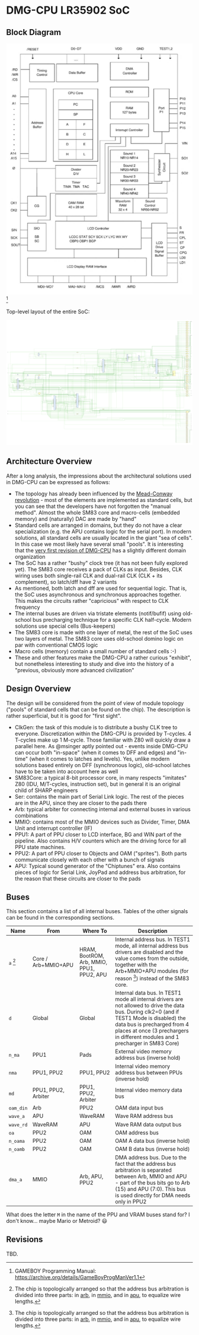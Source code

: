 # DMG-CPU LR35902 SoC

## Block Diagram

![cpu_block](/imgstore/soc/cpu_block.png) [^1]

[^1]: GAMEBOY Programming Manual: https://archive.org/details/GameBoyProgManVer1.1

Top-level layout of the entire SoC:

![dmgcpu_sm](/HDL/soc/design/dmgcpu_sm.png)

## Architecture Overview

After a long analysis, the impressions about the architectural solutions used in DMG-CPU can be expressed as follows:
- The topology has already been influenced by the [Mead-Conway revolution](https://en.wikipedia.org/wiki/Mead%E2%80%93Conway_VLSI_chip_design_revolution) - most of the elements are implemented as standard cells, but you can see that the developers have not forgotten the "manual method". Almost the whole SM83 core and macro-cells (embedded memory) and (naturally) DAC are made by "hand"
- Standard cells are arranged in domains, but they do not have a clear specialization (e.g. the APU contains logic for the serial port). In modern solutions, all standard cells are usually located in the giant "sea of cells". In this case we most likely have several small "pools". It is interesting that the [very first revision of DMG-CPU](https://siliconpr0n.org/map/nintendo/dmg-cpu/mcmaster_mz_mit20x/) has a slightly different domain organization
- The SoC has a rather "bushy" clock tree (it has not been fully explored yet). The SM83 core receives a pack of CLKs as input. Besides, CLK wiring uses both single-rail CLK and dual-rail CLK (CLK + its complement), so latch/dff have 2 variants
- As mentioned, both latch and dff are used for sequential logic. That is, the SoC uses asynchronous and synchronous approaches together. This makes the circuits rather "capricious" with respect to CLK frequency
- The internal buses are driven via tristate elements (notif/bufif) using old-school bus precharging technique for a specific CLK half-cycle. Modern solutions use special cells (Bus-keepers)
- The SM83 core is made with one layer of metal, the rest of the SoC uses two layers of metal. The SM83 core uses old-school domino logic on par with conventional CMOS logic
- Macro cells (memory) contain a small number of standard cells :-)
- These and other features make the DMG-CPU a rather curious "exhibit", but nonetheless interesting to study and dive into the history of a "previous, obviously more advanced civilization"

## Design Overview

The design will be considered from the point of view of module topology ("pools" of standard cells that can be found on the chip). The description is rather superficial, but it is good for "first sight".

- ClkGen: the task of this module is to distribute a bushy CLK tree to everyone. Discretization within the DMG-CPU is provided by T-cycles. 4 T-cycles make up 1 M-cycle. Those familiar with Z80 will quickly draw a parallel here. As @msinger aptly pointed out - events inside DMG-CPU can occur both "in-space" (when it comes to DFF and edges) and "in-time" (when it comes to latches and levels). Yes, unlike modern solutions based entirely on DFF (synchronous logic), old-school latches have to be taken into account here as well
- SM83Core: a typical 8-bit processor core, in many respects "imitates" Z80 (IDU, M/T-cycles, instruction set), but in general it is an original child of SHARP engineers
- Ser: contains the main part of Serial Link logic. The rest of the pieces are in the APU, since they are closer to the pads there
- Arb: typical arbiter for connecting internal and external buses in various combinations
- MMIO: contains most of the MMIO devices such as Divider, Timer, DMA Unit and interrupt controller (IF)
- PPU1: A part of PPU closer to LCD interface, BG and WIN part of the pipeline. Also contains H/V counters which are the driving force for all PPU state machines.
- PPU2: A part of PPU closer to Objects and OAM ("sprites"). Both parts communicate closely with each other with a bunch of signals
- APU: Typical sound generator of the "Chiptunes" era. Also contains pieces of logic for Serial Link, JoyPad and address bus arbitration, for the reason that these circuits are closer to the pads

## Buses

This section contains a list of all internal buses. Tables of the other signals can be found in the corresponding sections.

| Name       | From        | Where To     | Description                          |
|------------|-------------|--------------|--------------------------------------|
| `a` [^2]   | Core / Arb+MMIO+APU  | HRAM, BootROM, Arb, MMIO, PPU1, PPU2, APU  | Internal address bus. In TEST1 mode, all internal address bus drivers are disabled and the value comes from the outside, together with the Arb+MMIO+APU modules (for reason [^2]) instead of the SM83 core. |
| `d`        | Global               | Global                          | Internal data bus. In TEST1 mode all internal drivers are not allowed to drive the data bus. During clk2=0 (and if TEST1 Mode is disabled) the data bus is precharged from 4 places at once (3 prechargers in different modules and 1 precharger in SM83 Core) |
| `n_ma`     | PPU1                 | Pads                            | External video memory address bus (inverse hold)          |
| `nma`      | PPU1, PPU2           | PPU1, PPU2                      | Internal video memory address bus between PPUs (inverse hold)   |
| `md`       | PPU1, PPU2, Arbiter  | PPU1, PPU2, Arbiter             | Internal video memory data bus       |
| `oam_din`  | Arb                  | PPU2                            | OAM data input bus                   |
| `wave_a`   | APU                  | WaveRAM                         | Wave RAM address bus                 |
| `wave_rd`  | WaveRAM              | APU                             | Wave RAM data output bus             |
| `oa`       | PPU2                 | OAM                             | OAM address bus                      |
| `n_oama`   | PPU2                 | OAM                             | OAM A data bus (inverse hold)        |
| `n_oamb`   | PPU2                 | OAM                             | OAM B data bus (inverse hold)        |
| `dma_a`    | MMIO                 | Arb, APU, PPU2                  | DMA address bus. Due to the fact that the address bus arbitration is separated between Arb, MMIO and APU - part of the bus bits go to Arb (15) and APU (7:0). This bus is used directly for DMA needs only in PPU2 |

What does the letter `M` in the name of the PPU and VRAM buses stand for? I don't know... maybe Mario or Metroid? :smiley:

[^2]: The chip is topologically arranged so that the address bus arbitration is divided into three parts: in [arb](arb.md), in [mmio](mmio.md), and in [apu](apu.md), to equalize wire lengths.

## Revisions

TBD.
